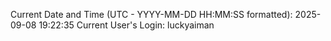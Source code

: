 Current Date and Time (UTC - YYYY-MM-DD HH:MM:SS formatted): 2025-09-08 19:22:35
Current User's Login: luckyaiman
